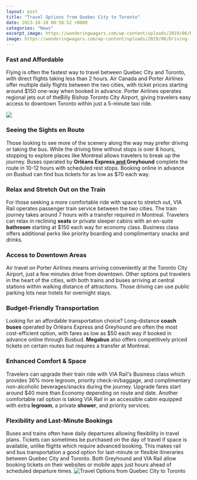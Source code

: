 ```yaml
---
layout: post
title: "Travel Options from Quebec City to Toronto"
date: 2023-10-18 00:58:52 +0000
categories: "News"
excerpt_image: https://wanderingwagars.com/wp-content/uploads/2019/06/Driving-from-Toronto-to-Quebec-City.jpg
image: https://wanderingwagars.com/wp-content/uploads/2019/06/Driving-from-Toronto-to-Quebec-City.jpg
---
```


### Fast and Affordable
Flying is often the fastest way to travel between Quebec City and Toronto, with direct flights taking less than 2 hours. Air Canada and Porter Airlines offer multiple daily flights between the two cities, with ticket prices starting around $150 one-way when booked in advance. Porter Airlines operates regional jets out of theBilly Bishop Toronto City Airport, giving travelers easy access to downtown Toronto within just a 5-minute taxi ride.

![](https://images-travel.startsat60.com/holidays/1574830626329_tour-map.JPG?auto=compress&amp;w=660&amp;fit=min)
### Seeing the Sights en Route 
Those looking to see more of the scenery along the way may prefer driving or taking the bus. While the driving time without stops is over 8 hours, stopping to explore places like Montreal allows travelers to break up the journey. Buses operated by **Orléans Express[ and ](https://pagetimes.github.io/2024-01-10-ud544-ub9ac-ud540-uc758-ud574-uc678-uc778-uc8fc-ud0dd-uc18c-uc720-uaddc-uc815-uc5d0-ub300-ud55c-ub17c-uc758/)Greyhound** complete the route in 10-12 hours with scheduled rest stops. Booking online in advance on Busbud can find bus tickets for as low as $70 each way.
### Relax and Stretch Out on the Train
For those seeking a more comfortable ride with space to stretch out, VIA Rail operates passenger train service between the two cities. The train journey takes around 7 hours with a transfer required in Montreal. Travelers can relax in reclining **seats** or private sleeper cabins with an en-suite **bathroom** starting at $150 each way for economy class. Business class offers additional perks like priority boarding and complimentary snacks and drinks.
### Access to Downtown Areas  
Air travel on Porter Airlines means arriving conveniently at the Toronto City Airport, just a few minutes drive from downtown. Other options put travelers in the heart of the cities, with both trains and buses arriving at central stations within walking distance of attractions. Those driving can use public parking lots near hotels for overnight stays.
### Budget-Friendly Transportation
Looking for an affordable transportation choice? Long-distance **coach buses** operated by Orléans Express and Greyhound are often the most cost-efficient option, with fares as low as $50 each way if booked in advance online through Busbud. **Megabus** also offers competitively priced tickets on certain routes but requires a transfer at Montreal. 
### Enhanced Comfort & Space
Travelers can upgrade their train ride with VIA Rail's Business class which provides 36% more legroom, priority check-in/baggage, and complimentary non-alcoholic beverages/snacks during the journey. Upgrade fares start around $40 more than Economy depending on route and date. Another comfortable rail option is taking VIA Rail in an accessible cabin equipped with extra **legroom**, a private **shower**, and priority services.
### Flexibility and Last-Minute Bookings  
Buses and trains often have daily departures allowing flexibility in travel plans. Tickets can sometimes be purchased on the day of travel if space is available, unlike flights which require advanced booking. This makes rail and bus transportation a good option for last-minute or flexible itineraries between Quebec City and Toronto. Both Greyhound and VIA Rail allow booking tickets on their websites or mobile apps just hours ahead of scheduled departure times.
![Travel Options from Quebec City to Toronto](https://wanderingwagars.com/wp-content/uploads/2019/06/Driving-from-Toronto-to-Quebec-City.jpg)
